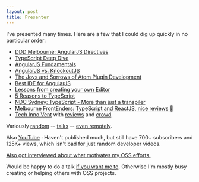 ```yaml
---
layout: post
title: Presenter
---
```

I've presented many times. Here are a few that I could dig up quickly in no particular order:

* [DDD Melbourne: AngularJS Directives](http://blog.picnicsoftware.com/basarat-with-angular-at-ddd-melbourne)
* [TypeScript Deep Dive](http://www.meetup.com/Melbourne-ALT-NET/events/115068682/)
* [AngularJS Fundamentals](http://www.meetup.com/Melbourne-ALT-NET/events/105244942/)
* [AngularJS vs. KnockoutJS](http://www.meetup.com/Melbourne-ALT-NET/events/123024172/)
* [The Joys and Sorrows of Atom Plugin Development](http://lanyrd.com/2015/decompressau/)
* [Best IDE for AngularJS](http://www.meetup.com/AngularJS-Melbourne/events/221359461/)
* [Lessons from creating your own Editor](http://chrisburgess.com.au/what-do-you-know-wdyk-melbourne/)
* [5 Reasons to TypeScript](https://www.webdirections.org/events/wdyk-melb-apr2014/)
* [NDC Sydney: TypeScript - More than just a transpiler](http://ndcsydney.com/speaker/basarat-ali-syed/)
* [Melbourne FrontEnders: TypeScript and ReactJS, nice reviews 🌹](http://www.meetup.com/front-end-developers-javascript/events/231703417/)
* [Tech Inno Vent](https://www.meetup.com/Tech-Inno-Vent/events/232717286/) with [reviews](https://twitter.com/basarat/status/763326794359418880) and [crowd](https://twitter.com/workatcrownbet/status/763563637772464128?refsrc=email&s=11)


Variously [random](https://twitter.com/PicnicSoftware/status/538111725732507649) -- [talks](http://www.meetup.com/MelbNodeJS/events/222926818/) -- [even remotely](http://www.meetup.com/Adelaide-dotNET/events/231160074/).

Also [YouTube](http://youtube.com/basaratali) : Haven't published much, but still have 700+ subscribers and 125K+ views, which isn't bad for just random developer videos.

[Also got interviewed about what motivates my OSS efforts.](http://developeronfire.com/episode-146-basarat-ali-syed-niche-and-fire)

Would be happy to do a talk [if you want me to](https://twitter.com/basarat). Otherwise I'm mostly busy creating or helping others with OSS projects.

